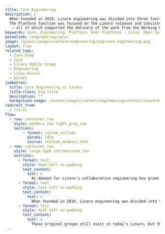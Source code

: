 ```yaml
---
title: Core Engineering
description: |-
  When founded in 2010, Linaro engineering was divided into three functions - Platform, Landing Teams and Working Groups.
  The Platform function was focused on the Linaro releases and consisted of Foundations, User Platforms and Infrastructure
   – all of which supported the delivery of the work from the Working Groups and Landing Teams.
keywords: Core, Engineering, Platform, User Platforms , Linux, Open Source, hardware platforms, upstreaming, Linux kernel, Toolchain, Mobile Middleware
permalink: /engineering/core/
image: /assets/images/content/engineering/png/core_engineering.png
layout: flow
related_tags:
  - Core Dump
  - Core
  - Linaro Mobile Group
  - Engineering
  - Linux Kernel
  - Kernel
jumbotron:
  title: Core Engineering at Linaro
  title-class: big-title
  description: ""
  background-image: /assets/images/content/engineering/context/stewardship.jpg
redirect_from:
  - /core/
flow:
  - row: container_row
    style: members_row light_gray_row
    sections:
        - format: custom_include
          params: ldcg
          source: related_members.html
  - row: container_row
    style: large_type introduction_row
    sections:
      - format: text
        style: text-left no-padding
        text_content:
          text: >
            As demand for Linaro's collaborative engineering has grown, the company has expanded rapidly.
      - format: text
        style: text-left no-padding
        text_content:
          text: >
            When founded in 2010, Linaro engineering was divided into three functions: Platform, Landing Teams and Working Groups. The Platform function was focused on the Linaro releases and consisted of Foundations, User Platforms and Infrastructure – all of which supported the delivery of the work from the Working Groups and Landing Teams. The landing teams worked to ensure compatibility and optimization of packages and overall releases on specific member hardware platforms and helped in the work of upstreaming vendor patches to the Linux kernel and other relevant projects. During the first phase of Linaro’s development there were three working groups: Kernel Consolidation, Toolchain Evolution and Mobile Middleware.
      - format: text
        style: text-left no-padding
        text_content:
          text: >
            These original groups still exist in today’s Linaro, but they have all grown and new groups have been added. While Mobile Middleware is now a part of the Linaro Mobile Group, Kernel Consolidation and Toolchain Evolution continue to exist as Core Working Groups and they have been joined by groups focused on Power Management, Security, Virtualization and the Linaro Stable Kernel (LSK).
---
```


